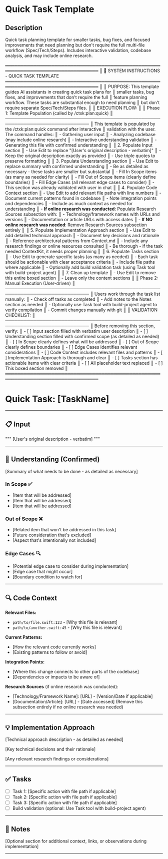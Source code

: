 # Quick Task Template

<!-- Template Version: 3 | ContextKit: 0.2.9 | Updated: 2025-01-17 -->

## Description

Quick task planning template for smaller tasks, bug fixes, and focused improvements that need planning but don't require the full multi-file workflow (Spec/Tech/Steps). Includes interactive validation, codebase analysis, and may include online research.

════════════════════════════════════════════════════════════════════════════════
║ 🤖 SYSTEM INSTRUCTIONS - QUICK TASK TEMPLATE
════════════════════════════════════════════════════════════════════════════════
║
║ PURPOSE: This template guides AI assistants in creating quick task plans for
║ smaller tasks, bug fixes, and improvements that don't require the full
║ feature planning workflow. These tasks are substantial enough to need planning
║ but don't require separate Spec/Tech/Steps files.
║
║ EXECUTION FLOW:
║
║ Phase 1: Template Population (called by /ctxk:plan:quick)
║ ─────────────────────────────────────────────────────────────────────────────
║ This template is populated by the /ctxk:plan:quick command after interactive
║ validation with the user. The command handles:
║ - Gathering user input
║ - Analyzing codebase (may include online research)
║ - Interactive understanding validation
║ - Generating this file with confirmed understanding
║
║ 2. Populate Input section
║ - Use Edit to replace "[User's original description - verbatim]"
║ - Keep the original description exactly as provided
║ - Use triple quotes to preserve formatting
║
║ 3. Populate Understanding section
║ - Use Edit to replace summary with confirmed understanding
║ - Be as detailed as necessary - these tasks are smaller but substantial
║ - Fill In Scope items (as many as needed for clarity)
║ - Fill Out of Scope items (clearly define boundaries)
║ - Fill Edge Cases (all relevant edge cases to consider)
║ - This section was already validated with user in chat
║
║ 4. Populate Code Context section
║ - Use Edit to add relevant file paths with line numbers
║ - Document current patterns found in codebase
║ - Note integration points and dependencies
║ - Include as much context as needed for understanding
║ - **If online research was conducted**: Populate Research Sources subsection with:
║ - Technology/framework names with URLs and versions
║ - Documentation or article URLs with access dates
║ - **If NO online research was needed**: Remove Research Sources subsection entirely
║
║ 5. Populate Implementation Approach section
║ - Use Edit to add detailed technical approach
║ - Document key decisions and rationale
║ - Reference architectural patterns from Context.md
║ - Include any research findings or online resources consulted
║ - Be thorough - if the task needed ContextKit, it needs proper planning
║
║ 6. Populate Tasks section
║ - Use Edit to generate specific tasks (as many as needed)
║ - Each task should be actionable with clear acceptance criteria
║ - Include file paths where applicable
║ - Optionally add build validation task (using Task tool with build-project agent)
║
║ 7. Clean up template
║ - Use Edit to remove this entire boxed section
║ - Leave only the content sections
║
║ Phase 2: Manual Execution (User-driven)
║ ─────────────────────────────────────────────────────────────────────────────
║ Users work through the task list manually:
║ - Check off tasks as completed
║ - Add notes to the Notes section as needed
║ - Optionally use Task tool with build-project agent to verify compilation
║ - Commit changes manually with git
║
║ VALIDATION CHECKLIST:
║ ─────────────────────────────────────────────────────────────────────────────
║ Before removing this section, verify:
║ - [ ] Input section filled with verbatim user description
║ - [ ] Understanding section filled with confirmed scope (as detailed as needed)
║ - [ ] In Scope clearly defines what will be addressed
║ - [ ] Out of Scope clearly defines boundaries
║ - [ ] Edge Cases identifies relevant considerations
║ - [ ] Code Context includes relevant files and patterns
║ - [ ] Implementation Approach is thorough and clear
║ - [ ] Tasks section has actionable items with clear criteria
║ - [ ] All placeholder text replaced
║ - [ ] This boxed section removed
║
════════════════════════════════════════════════════════════════════════════════

# Quick Task: [TaskName]

---

## 📋 Input

"""
[User's original description - verbatim]
"""

---

## 🎯 Understanding (Confirmed)

[Summary of what needs to be done - as detailed as necessary]

### In Scope ✅

- [Item that will be addressed]
- [Item that will be addressed]
- [Item that will be addressed]

### Out of Scope ❌

- [Related item that won't be addressed in this task]
- [Future consideration that's excluded]
- [Aspect that's intentionally not included]

### Edge Cases 🔍

- [Potential edge case to consider during implementation]
- [Edge case that might occur]
- [Boundary condition to watch for]

---

## 🔍 Code Context

**Relevant Files:**

- `path/to/file.swift:123` - [Why this file is relevant]
- `path/to/another.swift:45` - [Why this file is relevant]

**Current Patterns:**

- [How the relevant code currently works]
- [Existing patterns to follow or avoid]

**Integration Points:**

- [Where this change connects to other parts of the codebase]
- [Dependencies or impacts to be aware of]

**Research Sources** (if online research was conducted):

- [Technology/Framework Name]: [URL] - [Version/Date if applicable]
- [Documentation/Article]: [URL] - [Date accessed]
  (Remove this subsection entirely if no online research was needed)

---

## 💡 Implementation Approach

[Technical approach description - as detailed as needed]

[Key technical decisions and their rationale]

[Any relevant research findings or considerations]

---

## ✅ Tasks

- [ ] Task 1: [Specific action with file path if applicable]
- [ ] Task 2: [Specific action with file path if applicable]
- [ ] Task 3: [Specific action with file path if applicable]
- [ ] Build validation (optional: Use Task tool with build-project agent)

---

## 📝 Notes

[Optional section for additional context, links, or observations during implementation]

---
